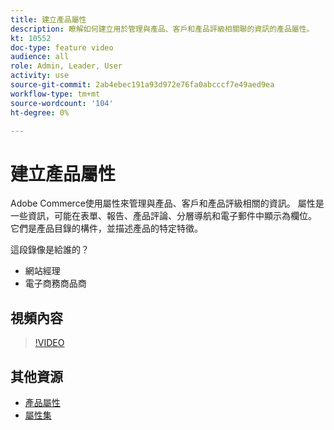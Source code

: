 ```yaml
---
title: 建立產品屬性
description: 瞭解如何建立用於管理與產品、客戶和產品評級相關聯的資訊的產品屬性。
kt: 10552
doc-type: feature video
audience: all
role: Admin, Leader, User
activity: use
source-git-commit: 2ab4ebec191a93d972e76fa0abcccf7e49aed9ea
workflow-type: tm+mt
source-wordcount: '104'
ht-degree: 0%

---
```


# 建立產品屬性

Adobe Commerce使用屬性來管理與產品、客戶和產品評級相關的資訊。 屬性是一些資訊，可能在表單、報告、產品評論、分層導航和電子郵件中顯示為欄位。 它們是產品目錄的構件，並描述產品的特定特徵。

這段錄像是給誰的？

- 網站經理
- 電子商務商品商

## 視頻內容

>[!VIDEO](https://video.tv.adobe.com/v/343749?quality=12&learn=on)

## 其他資源

- [產品屬性](https://docs.magento.com/user-guide/catalog/product-attributes.html)
- [屬性集](https://docs.magento.com/user-guide/stores/attribute-sets.html)
